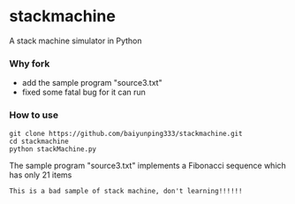stackmachine
=========

A stack machine simulator in Python

### Why fork
* add the sample program "source3.txt"
* fixed some fatal bug for it can run

### How to use
```
git clone https://github.com/baiyunping333/stackmachine.git
cd stackmachine
python stackMachine.py
```
The sample program "source3.txt" implements a Fibonacci sequence which has only 21 items

`This is a bad sample of stack machine, don't learning!!!!!!`

